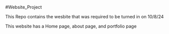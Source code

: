 #Website_Project

This Repo contains the wesbite that was required to be turned in on 10/8/24

This website has a Home page, about page, and portfolio page
